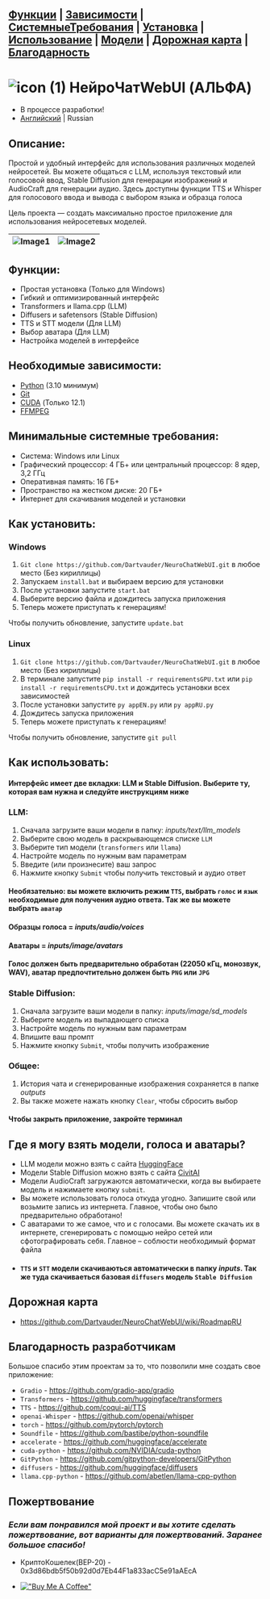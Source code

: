 ## [Функции](/#Функции) | [Зависимости](/#Необходимые-зависимости) | [СистемныеТребования](/#Минимальные-системные-требования) | [Установка](/#Как-установить) | [Использование](/#Как-использовать) | [Модели](/#Где-я-могу-взять-модели-голоса-и-аватары) | [Дорожная карта](/#Дорожная-карта) | [Благодарность](/#Благодарность-разработчикам)

# ![icon (1)](https://github.com/Dartvauder/NeuroChatWebUI/assets/140557322/e3c1d95a-828f-4a65-bea6-64c336dbe6fa)  НейроЧатWebUI (АЛЬФА)
* В процессе разработки!
* [Английский](/README.md) | Russian

## Описание:

Простой и удобный интерфейс для использования различных моделей нейросетей. Вы можете общаться с LLM, используя текстовый или голосовой ввод, Stable Diffusion для генерации изображений и AudioCraft для генерации аудио. Здесь доступны функции TTS и Whisper для голосового ввода и вывода с выбором языка и образца голоса

Цель проекта — создать максимально простое приложение для использования нейросетевых моделей.

 

|![Image1](https://github.com/Dartvauder/NeuroChatWebUI/assets/140557322/654c39bd-c952-47c8-b2a0-957368fc36be) | ![Image2](https://github.com/Dartvauder/NeuroChatWebUI/assets/140557322/76fa5cd8-e2b0-4025-8d06-480d61a47e11)
|:---:|:---:|

## Функции:

* Простая установка (Только для Windows)
* Гибкий и оптимизированный интерфейс
* Transformers и llama.cpp (LLM)
* Diffusers и safetensors (Stable Diffusion)
* TTS и STT модели (Для LLM)
* Выбор аватара (Для LLM)
* Настройка моделей в интерфейсе

## Необходимые зависимости:

* [Python](https://www.python.org/downloads/) (3.10 минимум)
* [Git](https://git-scm.com/downloads)
* [CUDA](https://developer.nvidia.com/cuda-downloads) (Только 12.1)
* [FFMPEG](https://ffmpeg.org/download.html)

## Минимальные системные требования:

* Система: Windows или Linux
* Графический процессор: 4 ГБ+ или центральный процессор: 8 ядер, 3,2 ГГц
* Оперативная память: 16 ГБ+
* Пространство на жестком диске: 20 ГБ+
* Интернет для скачивания моделей и установки

## Как установить:

### Windows

1) `Git clone https://github.com/Dartvauder/NeuroChatWebUI.git` в любое место (Без кириллицы)
2) Запускаем `install.bat` и выбираем версию для установки
3) После установки запустите `start.bat`
4) Выберите версию файла и дождитесь запуска приложения
5) Теперь можете приступать к генерациям!

Чтобы получить обновление, запустите `update.bat`

### Linux

1) `Git clone https://github.com/Dartvauder/NeuroChatWebUI.git` в любое место (Без кириллицы)
2) В терминале запустите `pip install -r requirementsGPU.txt` или `pip install -r requirementsCPU.txt` и дождитесь установки всех зависимостей
3) После установки запустите `py appEN.py` или `py appRU.py`
4) Дождитесь запуска приложения
5) Теперь можете приступать к генерациям!

Чтобы получить обновление, запустите `git pull`

## Как использовать:

#### Интерфейс имеет две вкладки: LLM и Stable Diffusion. Выберите ту, которая вам нужна и следуйте инструкциям ниже

### LLM:

1) Сначала загрузите ваши модели в папку: *inputs/text/llm_models*
2) Выберите свою модель в раскрывающемся списке `LLM`
3) Выберите тип модели (`transformers` или `llama`)
4) Настройте модель по нужным вам параметрам
5) Введите (или произнесите) ваш запрос
6) Нажмите кнопку `Submit` чтобы получить текстовый и аудио ответ
#### Необязательно: вы можете включить режим `TTS`, выбрать `голос` и `язык` необходимые для получения аудио ответа. Так же вы можете выбрать `аватар`
#### Образцы голоса = *inputs/audio/voices*
#### Аватары = *inputs/image/avatars*
#### Голос должен быть предварительно обработан (22050 кГц, монозвук, WAV), аватар предпочтительно должен быть `PNG` или `JPG`

### Stable Diffusion:

1) Сначала загрузите ваши модели в папку: *inputs/image/sd_models*
2) Выберите модель из выпадающего списка 
3) Настройте модель по нужным вам параметрам
4) Впишите ваш промпт
5) Нажмите кнопку `Submit`, чтобы получить изображение

### Общее:

1) История чата и сгенерированные изображения сохраняется в папке *outputs*
2) Вы также можете нажать кнопку `Clear`, чтобы сбросить выбор
#### Чтобы закрыть приложение, закройте терминал

## Где я могу взять модели, голоса и аватары?

* LLM модели можно взять с сайта [HuggingFace](https://huggingface.co/models)
* Модели Stable Diffusion можно взять с сайта [CivitAI](https://civitai.com/models)
* Модели AudioCraft загружаются автоматически, когда вы выбираете модель и нажимаете кнопку `submit`.
* Вы можете использовать голоса откуда угодно. Запишите свой или возьмите запись из интернета. Главное, чтобы оно было предварительно обработано!
* С аватарами то же самое, что и с голосами. Вы можете скачать их в интернете, сгенерировать с помощью нейро сетей или сфотографировать себя. Главное – соблюсти необходимый формат файла
* #### `TTS` и `STT` модели скачиваються автоматически в папку *inputs*. Так же туда скачиваеться базовая `diffusers` модель `Stable Diffusion`

## Дорожная карта

* https://github.com/Dartvauder/NeuroChatWebUI/wiki/RoadmapRU

## Благодарность разработчикам

Большое спасибо этим проектам за то, что позволили мне создать свое приложение:

* `Gradio` - https://github.com/gradio-app/gradio
* `Transformers` - https://github.com/huggingface/transformers
* `TTS` - https://github.com/coqui-ai/TTS
* `openai-Whisper` - https://github.com/openai/whisper
* `torch` - https://github.com/pytorch/pytorch
* `Soundfile` - https://github.com/bastibe/python-soundfile
* `accelerate` - https://github.com/huggingface/accelerate
* `cuda-python` - https://github.com/NVIDIA/cuda-python
* `GitPython` - https://github.com/gitpython-developers/GitPython
* `diffusers` - https://github.com/huggingface/diffusers
* `llama.cpp-python` - https://github.com/abetlen/llama-cpp-python

## Пожертвование

### *Если вам понравился мой проект и вы хотите сделать пожертвование, вот варианты для пожертвований. Заранее большое спасибо!*

* КриптоКошелек(BEP-20) - 0x3d86bdb5f50b92d0d7Eb44F1a833acC5e91aAEcA

* [!["Buy Me A Coffee"](https://www.buymeacoffee.com/assets/img/custom_images/orange_img.png)](https://www.buymeacoffee.com/Dartvauder)
